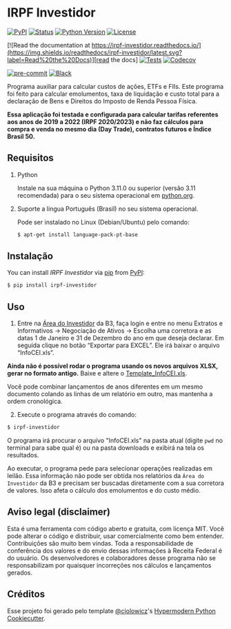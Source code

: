 # IRPF Investidor

[![PyPI](https://img.shields.io/pypi/v/irpf-investidor.svg)][pypi status]
[![Status](https://img.shields.io/pypi/status/irpf-investidor.svg)][pypi status]
[![Python Version](https://img.shields.io/pypi/pyversions/irpf-investidor)][pypi status]
[![License](https://img.shields.io/pypi/l/irpf-investidor)][license]

[![Read the documentation at https://irpf-investidor.readthedocs.io/](https://img.shields.io/readthedocs/irpf-investidor/latest.svg?label=Read%20the%20Docs)][read the docs]
[![Tests](https://github.com/staticdev/irpf-investidor/workflows/Tests/badge.svg)][tests]
[![Codecov](https://codecov.io/gh/staticdev/irpf-investidor/branch/main/graph/badge.svg)][codecov]

[![pre-commit](https://img.shields.io/badge/pre--commit-enabled-brightgreen?logo=pre-commit&logoColor=white)][pre-commit]
[![Black](https://img.shields.io/badge/code%20style-black-000000.svg)][black]

[pypi status]: https://pypi.org/project/irpf-investidor/
[read the docs]: https://irpf-investidor.readthedocs.io/
[tests]: https://github.com/staticdev/irpf-investidor/actions?workflow=Tests
[codecov]: https://app.codecov.io/gh/staticdev/irpf-investidor
[pre-commit]: https://github.com/pre-commit/pre-commit
[black]: https://github.com/psf/black

Programa auxiliar para calcular custos de ações, ETFs e FIIs. Este programa foi feito para calcular emolumentos, taxa de liquidação e custo total para a declaração de Bens e Direitos do Imposto de Renda Pessoa Física.

**Essa aplicação foi testada e configurada para calcular tarifas referentes aos anos de 2019 a 2022 (IRPF 2020/2023) e não faz cálculos para compra e venda no mesmo dia (Day Trade), contratos futuros e Índice Brasil 50.**

## Requisitos

1. Python

   Instale na sua máquina o Python 3.11.0 ou superior (versão 3.11 recomendada) para o seu sistema operacional em [python.org].

1. Suporte a língua Português (Brasil) no seu sistema operacional.

   Pode ser instalado no Linux (Debian/Ubuntu) pelo comando:

   ```sh
   $ apt-get install language-pack-pt-base
   ```

## Instalação

You can install _IRPF Investidor_ via [pip] from [PyPI]:

```sh
$ pip install irpf-investidor
```

## Uso

1. Entre na [Área do Investidor] da B3, faça login e entre no menu Extratos e Informativos → Negociação de Ativos → Escolha uma corretora e as datas 1 de Janeiro e 31 de Dezembro do ano em que deseja declarar. Em seguida clique no botão “Exportar para EXCEL”. Ele irá baixar o arquivo “InfoCEI.xls”.

**Ainda não é possível rodar o programa usando os novos arquivos XLSX, gerar no formato antigo.** Baixe e altere o [Template_InfoCEI.xls](Template_InfoCEI.xls).

Você pode combinar lançamentos de anos diferentes em um mesmo documento colando as linhas de um relatório em outro, mas mantenha a ordem cronológica.

2. Execute o programa através do comando:

```sh
$ irpf-investidor
```

O programa irá procurar o arquivo "InfoCEI.xls" na pasta atual (digite `pwd` no terminal para sabe qual é) ou na pasta downloads e exibirá na tela os resultados.

Ao executar, o programa pede para selecionar operações realizadas em leilão. Essa informação não pode ser obtida nos relatórios da `Área do Investidor` da B3 e precisam ser buscadas diretamente com a sua corretora de valores. Isso afeta o cálculo dos emolumentos e do custo médio.

## Aviso legal (disclaimer)

Esta é uma ferramenta com código aberto e gratuita, com licença MIT. Você pode alterar o código e distribuir, usar comercialmente como bem entender. Contribuições são muito bem vindas. Toda a responsabilidade de conferência dos valores e do envio dessas informações à Receita Federal é do usuário. Os desenvolvedores e colaboradores desse programa não se responsabilizam por quaisquer incorreções nos cálculos e lançamentos gerados.

## Créditos

Esse projeto foi gerado pelo template [@cjolowicz]'s [Hypermodern Python Cookiecutter].

<!-- github-only -->

[license]: https://github.com/staticdev/irpf-investidor/blob/main/LICENSE
[@cjolowicz]: https://github.com/cjolowicz
[hypermodern python cookiecutter]: https://github.com/cjolowicz/cookiecutter-hypermodern-python
[pip]: https://pip.pypa.io/
[pypi]: https://pypi.org/
[python.org]: https://www.python.org/downloads/
[uso]: https://irpf-investidor.readthedocs.io/en/latest/usage.html
[área do investidor]: https://www.investidor.b3.com.br/
